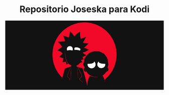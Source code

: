 <h1 align="center"> Repositorio Joseska para Kodi </h1>

![Repositorio Joseska.](repo/repositorio.joseska/fanart2.jpg)
